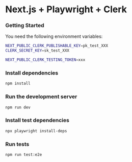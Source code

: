 # Next.js + Playwright + Clerk

### Getting Started

You need the following environment variables:

```bash
NEXT_PUBLIC_CLERK_PUBLISHABLE_KEY=pk_test_XXX
CLERK_SECRET_KEY=sk_test_XXX

NEXT_PUBLIC_CLERK_TESTING_TOKEN=xxx
```

### Install dependencies

```bash
npm install
```

### Run the development server

```bash
npm run dev
```

### Install test dependencies

```bash
npx playwright install-deps
```

### Run tests

```bash
npm run test:e2e
```